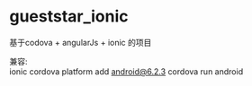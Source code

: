 # gueststar_ionic
基于codova + angularJs + ionic 的项目

兼容:   
ionic cordova platform add android@6.2.3
cordova run android